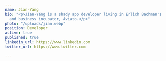 ```yaml
---
name: Jìan-Yáng
bio: "<p>Jìan-Yáng is a shady app developer living in Erlich Bachman's Hacker Hostel
  and business incubator, Aviato.</p>"
photo: "/uploads/jian.webp"
position: Developer
active: true
published: true
linkedin_url: https://www.linkedin.com
twitter_url: https://www.twitter.com

---
```

